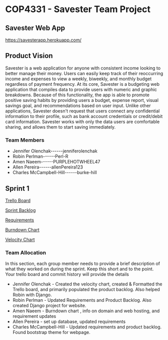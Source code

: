 # COP4331 - **Savester** Team Project

## Savester Web App

https://savesterapp.herokuapp.com/
## Product Vision

Savester is a web application for anyone with consistent income looking to better manage their money. Users can easily keep track of their reoccurring income and expenses to view a weekly, biweekly, and monthly budget regardless of payment frequency. At its core, Savester is a budgeting web application that compiles data to provide users with numeric and graphic breakdowns. Because of this functionality, the app is able to promote positive saving habits by providing users a budget, expense report, visual savings goal, and recommendations based on user input. Unlike other applications, Savester doesn't request that users connect any confidential information to their profile, such as bank account credentials or credit/debit card information. Savester works with only the data users are comfortable sharing, and allows them to start saving immediately.

### Team Members

* Jennifer Olenchak------jenniferolenchak
* Robin Perlman------Perl-R
* Amen Naeem------PURPLEHOTWHEEL47
* Allen Pereira------allenPereira123
* Charles McCampbell-Hill------burke-hill

## Sprint 1

[Trello Board](https://trello.com/b/wx8NhUQK/official-savester-team-board)

[Sprint Backlog](https://trello.com/b/wx8NhUQK/official-savester-team-board)

[Requirements](https://trello.com/b/wx8NhUQK/official-savester-team-board)

[Burndown Chart](http://prntscr.com/yk8l7n)

[Velocity Chart](https://i.postimg.cc/qByMTk12/velocity-chart-1.jpg)

### Team Allocation

In this section, each group member needs to provide a brief description of what they worked on during the sprint. Keep this short and to the point. Your trello board and commit history will provide the details

* Jennifer Olenchak - Created the velocity chart, created & Formatted the Trello board, and primarily populated the product backlog. Also helped Robin with Django.
* Robin Perlman - Updated Requirements and Product Backlog. Also created Django project for website.
* Amen Naeem - Burndown chart , info on domain and web hosting, and requirement updates
* Allen Pereira - set up database, updated requirements
* Charles McCampbell-Hill - Updated requirements and product backlog. Found bootstrap theme for webpage.
